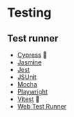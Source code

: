 # Testing

## Test runner

- [Cypress](/cypress/README.md) 🌟
- [Jasmine](/jasmine.md)
- [Jest](/jest/README.md)
- [JSUnit](https://docs.moodle.org/dev/JSUnit)
- [Mocha](/mocha.md)
- [Playwright](/playwright/README.md)
- [Vitest](/vitest/README.md) 🌟
- [Web Test Runner](https://modern-web.dev/docs/test-runner/overview/)

<!--
https://github.com/enzymejs/enzyme
https://github.com/ladjs/supertest
https://github.com/karma-runner/karma
https://github.com/lukeed/uvu
-->
